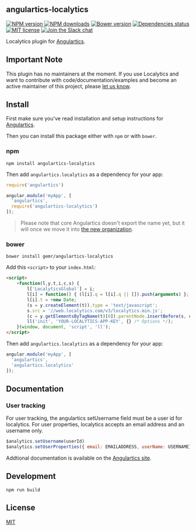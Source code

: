 ## angulartics-localytics

[![NPM version][npm-image]][npm-url] [![NPM downloads][npm-downloads-image]][npm-downloads-url] [![Bower version][bower-image]][bower-url] [![Dependencies status][dep-status-image]][dep-status-url] [![MIT license][license-image]][license-url] [![Join the Slack chat][slack-image]][slack-url]

Localytics plugin for [Angulartics](http://github.com/luisfarzati/angulartics).

## Important Note
This plugin has no maintainers at the moment. If you use Localytics and want to contribute with code/documentation/examples and become an active maintainer of this project, please [let us know](https://github.com/angulartics/angulartics-localytics/issues/new?title=I+want+to+join+as+maintainer).

## Install

First make sure you've read installation and setup instructions for [Angulartics](https://github.com/luisfarzati/angulartics#install).

Then you can install this package either with `npm` or with `bower`.

### npm

```shell
npm install angulartics-localytics
```

Then add `angulartics.localytics` as a dependency for your app:

```javascript
require('angulartics')

angular.module('myApp', [
  'angulartics',
  require('angulartics-localytics')
]);
```

> Please note that core Angulartics doesn't export the name yet, but it will once we move it into [the new organization](http://github.com/angulartics).

### bower

```shell
bower install gemr/angulartics-localytics
```

Add this `<script>` to your `index.html`:

```html
<script>
    +function(l,y,t,i,c,s) {
        l['LocalyticsGlobal'] = i;
        l[i] = function() { (l[i].q = l[i].q || []).push(arguments) };
        l[i].t = +new Date;
        (s = y.createElement(t)).type = 'text/javascript';
        s.src = '//web.localytics.com/v3/localytics.min.js';
        (c = y.getElementsByTagName(t)[0]).parentNode.insertBefore(s, c);
        ll('init', 'YOUR-LOCALYTICS-APP-KEY', {} /* Options */);
    }(window, document, 'script', 'll');
</script>
```

Then add `angulartics.localytics` as a dependency for your app:

```javascript
angular.module('myApp', [
  'angulartics',
  'angulartics.localytics'
]);
```

## Documentation

### User tracking
For user tracking, the angulartics setUsername field must be a user id for localytics.  For user properties, localytics accepts an email address and an username only. 

```javascript
$analytics.setUsername(userId)
$analytics.setUserProperties({ email: EMAILADDRESS, userName: USERNAME});
```

Addtional documentation is available on the [Angulartics site](http://luisfarzati.github.io/angulartics).

## Development

```shell
npm run build
```

## License

[MIT](LICENSE)

[npm-image]: https://img.shields.io/npm/v/angulartics-localytics.svg
[npm-url]: https://npmjs.org/package/angulartics-localytics
[npm-downloads-image]: https://img.shields.io/npm/dm/angulartics-localytics.svg
[npm-downloads-url]: https://npmjs.org/package/angulartics-localytics
[bower-image]: https://img.shields.io/bower/v/angulartics-localytics.svg
[bower-url]: http://bower.io/search/?q=angulartics-localytics
[dep-status-image]: https://img.shields.io/david/angulartics/angulartics-localytics.svg
[dep-status-url]: https://david-dm.org/angulartics/angulartics-localytics
[license-image]: http://img.shields.io/badge/license-MIT-blue.svg
[license-url]: LICENSE
[slack-image]: https://angulartics.herokuapp.com/badge.svg
[slack-url]: https://angulartics.herokuapp.com
